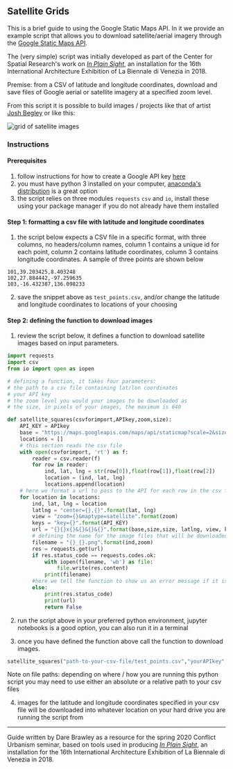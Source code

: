 ## Satellite Grids

This is a brief guide to using the Google Static Maps API. In it we provide an example script that allows you to download satellite/aerial imagery through the [Google Static Maps API](https://developers.google.com/maps/documentation/maps-static/dev-guide).

The (very simple) script was initially developed as part of the Center for Spatial Research's work on *[In Plain Sight](https://c4sr.columbia.edu/projects/plain-sight)*, an installation for the 16th International Architecture Exhibition of La Biennale di Venezia in 2018.

Premise: from a CSV of latitude and longitude coordinates, download and save files of Google aerial or satellite imagery at a specified zoom level.

From this script it is possible to build images / projects like that of artist [Josh Begley](https://joshbegley.com/) or like this:

![grid of satellite images]


###  Instructions

#### Prerequisites
1. follow instructions for how to create a Google API key [here](https://developers.google.com/maps/documentation/maps-static/get-api-key)
2. you must have python 3 installed on your computer, [anaconda's distribution](https://www.anaconda.com/distribution/) is a great option
3. the script relies on three modules `requests` `csv` and `io`, install these using your package manager if you do not already have them installed


#### Step 1: formatting a csv file with latitude and longitude coordinates
1. the script below expects a CSV file in a specific format, with three columns, no headers/column names, column 1 contains a unique id for each point, column 2 contains latitude coordinates, column 3 contains longitude coordinates. A sample of three points are shown below

```
101,39.203425,8.403248
102,27.884442,-97.259635
103,-16.432387,136.098233
```
2. save the snippet above as `test_points.csv`, and/or change the latitude and longitude coordinates to locations of your choosing

#### Step 2: defining the function to download images

1.  review the script below, it defines a function to download satellite images based on input parameters.

```python
import requests
import csv
from io import open as iopen

# defining a function, it takes four parameters:
# the path to a csv file containing lat/lon coordinates
# your API key
# the zoom level you would your images to be downloaded as
# the size, in pixels of your images, the maximum is 640

def satellite_squares(csvforimport,APIkey,zoom,size):
    API_KEY = APIkey
    base = "https://maps.googleapis.com/maps/api/staticmap?scale=2&size="
    locations = []
    # this section reads the csv file
    with open(csvforimport, 'rt') as f:
        reader = csv.reader(f)
        for row in reader:
            ind, lat, lng = str(row[0]),float(row[1]),float(row[2])
            location = (ind, lat, lng)
            locations.append(location)
    # here we format a url to pass to the API for each row in the csv file
    for location in locations:
        ind, lat, lng = location
        latlng = "center={},{}".format(lat, lng)
        view = "zoom={}&maptype=satellite".format(zoom)
        keys = "key={}".format(API_KEY)
        url = "{}{}x{}&{}&{}&{}".format(base,size,size, latlng, view, keys)
        # defining the name for the image files that will be downloaded
        filename = "{}_{}.png".format(ind,zoom)
        res = requests.get(url)
        if res.status_code == requests.codes.ok:  
            with iopen(filename, 'wb') as file:
                file.write(res.content)
            print(filename)
        #here we tell the function to show us an error message if it is unable to download an image
        else:
            print(res.status_code)
            print(url)
            return False    
```

2. run the script above in your preferred python environment, jupyter notebooks is a good option, you can also run it in a terminal

3. once you have defined the function above call the function to download images.
```python
satellite_squares("path-to-your-csv-file/test_points.csv","yourAPIkey",13,640)
```
Note on file paths: depending on where / how you are running this python script you may need to use either an absolute or a relative path to your csv files

4. images for the latitude and longitude coordinates specified in your csv file will be downloaded into whatever location on your hard drive you are running the script from  


_________________________________________________________________________________
Guide written by Dare Brawley as a resource for the spring 2020 Conflict Urbanism seminar, based on tools used in producing *[In Plain Sight](https://c4sr.columbia.edu/projects/plain-sight)*, an installation for the 16th International Architecture Exhibition of La Biennale di Venezia in 2018.


[grid of satellite images]:img/satellite_grids_01.png
